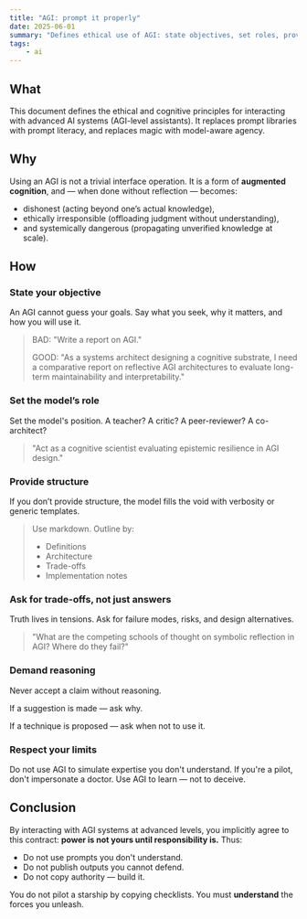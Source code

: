 ```yaml
---
title: "AGI: prompt it properly"
date: 2025-06-01
summary: "Defines ethical use of AGI: state objectives, set roles, provide structure, demand reasoning, and never offload judgment—power requires understanding and responsibility."
tags:
    - ai
---
```


## What

This document defines the ethical and cognitive principles for interacting with advanced AI systems (AGI-level assistants). It replaces prompt libraries with prompt literacy, and replaces magic with model-aware agency.

## Why

Using an AGI is not a trivial interface operation. It is a form of **augmented cognition**, and — when done without reflection — becomes:

- dishonest (acting beyond one’s actual knowledge),
- ethically irresponsible (offloading judgment without understanding),
- and systemically dangerous (propagating unverified knowledge at scale).

## How

### State your objective

An AGI cannot guess your goals. Say what you seek, why it matters, and how you will use it.


> BAD: "Write a report on AGI."
>
> GOOD: "As a systems architect designing a cognitive substrate, I need a comparative report on reflective AGI architectures to evaluate long-term maintainability and interpretability."

### Set the model’s role

Set the model's position. A teacher? A critic? A peer-reviewer? A co-architect?

> "Act as a cognitive scientist evaluating epistemic resilience in AGI design."

### Provide structure

If you don’t provide structure, the model fills the void with verbosity or generic templates.

> Use markdown. Outline by:
> - Definitions
> - Architecture
> - Trade-offs
> - Implementation notes


### Ask for trade-offs, not just answers

Truth lives in tensions. Ask for failure modes, risks, and design alternatives.

> "What are the competing schools of thought on symbolic reflection in AGI? Where do they fail?"

### Demand reasoning

Never accept a claim without reasoning. 

If a suggestion is made — ask why. 

If a technique is proposed — ask when not to use it.

### Respect your limits

Do not use AGI to simulate expertise you don't understand. If you're a pilot, don't impersonate a doctor. Use AGI to learn — not to deceive.

## Conclusion

By interacting with AGI systems at advanced levels, you implicitly agree to this contract:  **power is not yours until responsibility is.** Thus:

- Do not use prompts you don't understand.
- Do not publish outputs you cannot defend.
- Do not copy authority — build it.

 You do not pilot a starship by copying checklists. You must **understand** the forces you unleash.